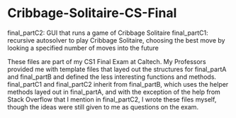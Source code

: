 # Cribbage-Solitaire-CS-Final
final_partC2: GUI that runs a game of Cribbage Solitaire
final_partC1: recursive autosolver to play Cribbage Solitaire, choosing the best move by looking a specified number of moves into the future

These files are part of my CS1 Final Exam at Caltech. My Professors provided me with template files that layed out the structures for final_partA and final_partB and defined the less interesting functions and methods. final_partC1 and final_partC2 inherit from final_partB, which uses the helper methods layed out in final_partA, and with the exception of the help from Stack Overflow that I mention in final_partC2, I wrote these files myself, though the ideas were still given to me as questions on the exam.
